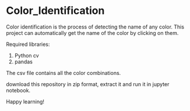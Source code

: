 # Color_Identification
Color identification is the process of detecting the name of any color. This project can automatically get the name of the color by clicking on them. 

Required libraries:
1) Python cv
2) pandas

The csv file contains all the color combinations.

download this repository in zip format, extract it and run it in jupyter notebook.

Happy learning!

